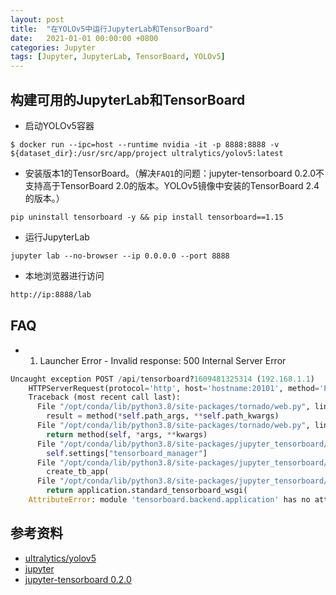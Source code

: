 ```yaml
---
layout: post
title:  "在YOLOv5中运行JupyterLab和TensorBoard"
date:   2021-01-01 00:00:00 +0800
categories: Jupyter
tags: [Jupyter, JupyterLab, TensorBoard, YOLOv5]
---
```


## 构建可用的JupyterLab和TensorBoard
* 启动YOLOv5容器
```
$ docker run --ipc=host --runtime nvidia -it -p 8888:8888 -v ${dataset_dir}:/usr/src/app/project ultralytics/yolov5:latest
```

* 安装版本1的TensorBoard。（解决```FAQ1```的问题：jupyter-tensorboard 0.2.0不支持高于TensorBoard 2.0的版本。YOLOv5镜像中安装的TensorBoard 2.4的版本。）
```shell
pip uninstall tensorboard -y && pip install tensorboard==1.15
```

* 运行JupyterLab
```shell
jupyter lab --no-browser --ip 0.0.0.0 --port 8888
```

* 本地浏览器进行访问
```txt
http://ip:8888/lab
```

## FAQ
* 1. Launcher Error - Invalid response: 500 Internal Server Error
```py
Uncaught exception POST /api/tensorboard?1609481325314 (192.168.1.1)
    HTTPServerRequest(protocol='http', host='hostname:20101', method='POST', uri='/api/tensorboard?1609481325314', version='HTTP/1.1', remote_ip='192.168.1.1')
    Traceback (most recent call last):
      File "/opt/conda/lib/python3.8/site-packages/tornado/web.py", line 1702, in _execute
        result = method(*self.path_args, **self.path_kwargs)
      File "/opt/conda/lib/python3.8/site-packages/tornado/web.py", line 3173, in wrapper
        return method(self, *args, **kwargs)
      File "/opt/conda/lib/python3.8/site-packages/jupyter_tensorboard/api_handlers.py", line 39, in post
        self.settings["tensorboard_manager"]
      File "/opt/conda/lib/python3.8/site-packages/jupyter_tensorboard/tensorboard_manager.py", line 219, in new_instance
        create_tb_app(
      File "/opt/conda/lib/python3.8/site-packages/jupyter_tensorboard/tensorboard_manager.py", line 44, in create_tb_app
        return application.standard_tensorboard_wsgi(
    AttributeError: module 'tensorboard.backend.application' has no attribute 'standard_tensorboard_wsgi'
```

## 参考资料
* [ultralytics/yolov5](https://hub.docker.com/r/ultralytics/yolov5)
* [jupyter](https://jupyter.org)
* [jupyter-tensorboard 0.2.0](https://pypi.org/project/jupyter-tensorboard/)
